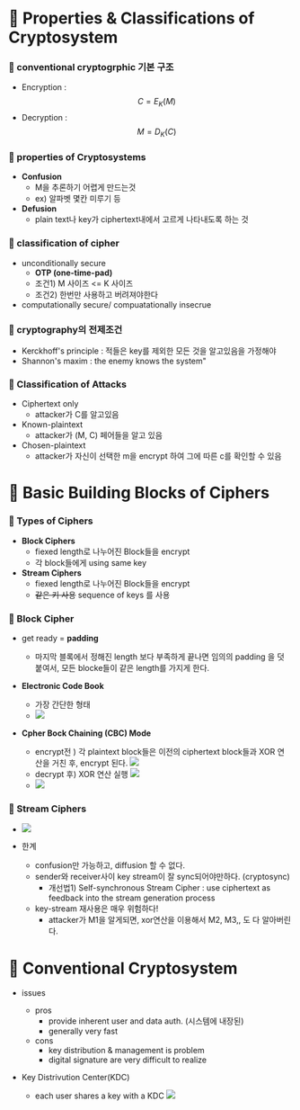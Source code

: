 # 🌻 Properties & Classifications of Cryptosystem

### 💬 conventional cryptogrphic 기본 구조
- Encryption : $$C = E_K(M)$$
- Decryption : $$M=D_K(C)$$

### 💬 properties of Cryptosystems
- __Confusion__
  - M을 추론하기 어렵게 만드는것
  - ex) 알파벳 몇칸 미루기 등
- __Defusion__
  - plain text나 key가 ciphertext내에서 고르게 나타내도록 하는 것

### 💬 classification of cipher
- unconditionally secure
  - **OTP (one-time-pad)**
  - 조건1) M 사이즈 <= K 사이즈
  - 조건2) 한번만 사용하고 버려져야한다
- computationally secure/ compuatationally insecrue

### 💬 cryptography의 전제조건
- Kerckhoff's principle : 적들은 key를 제외한 모든 것을 알고있음을 가정해야
- Shannon's maxim : the enemy knows the system"

### 💬 Classification of Attacks
- Ciphertext only
  - attacker가 C를 알고있음
- Known-plaintext
  - attacker가 (M, C) 페어들을 알고 있음
- Chosen-plaintext
  - attacker가 자신이 선택한 m을 encrypt 하여 그에 따른 c를 확인할 수 있음

# 🌻 Basic Building Blocks of Ciphers
### 💬 Types of Ciphers
- __Block Ciphers__
  - fiexed length로 나누어진 Block들을 encrypt
  - 각 block들에게 using same key
- __Stream Ciphers__
  - fiexed length로 나누어진 Block들을 encrypt
  - ~~같은 키 사용~~ sequence of keys 를 사용

### 💬 Block Cipher
- get ready = __padding__
  - 마지막 블록에서 정해진 length 보다 부족하게 끝나면 임의의 padding 을 덧붙여서, 모든 blocke들이 같은 length를 가지게 한다.

- __Electronic Code Book__
  - 가장 간단한 형태
  - ![](https://images.velog.io/images/yesterdaykite/post/95a9a4a2-c34c-4ba5-8d1d-395df0b3d96f/image.png)

- __Cpher Bock Chaining (CBC) Mode__
  - encrypt전 ) 각 plaintext block들은 이전의 ciphertext block들과 XOR 연산을 거친 후, encrypt 된다.
  ![](https://images.velog.io/images/yesterdaykite/post/aaba6edb-6159-4029-8069-77a3cd40b71a/image.png)
  - decrypt 후) XOR 연산 실행
  ![](https://images.velog.io/images/yesterdaykite/post/ba56fac9-4e03-43f8-8fd9-1b5f638cd45e/image.png)
  - ![](https://images.velog.io/images/yesterdaykite/post/ad0aa50a-68f6-4abf-ad47-7593fa0fee16/image.png)


### 💬 Stream Ciphers
- ![](https://images.velog.io/images/yesterdaykite/post/a60ee7a1-c65e-4826-8d0a-f239c671be0b/image.png)

- 한계
  - confusion만 가능하고, diffusion 할 수 없다.
  - sender와 receiver사이 key stream이 잘 sync되어야만하다. (cryptosync)
    - 개선법1) Self-synchronous Stream Cipher : use ciphertext as feedback into the stream generation process
  - key-stream 재사용은 매우 위험하다!
    - attacker가 M1을 알게되면, xor연산을 이용해서 M2, M3,, 도 다 알아버린다.




# 🌻 Conventional Cryptosystem
- issues
  - pros
    - provide inherent user and data auth. (시스템에 내장된)
    - generally very fast
  - cons
    - key distribution & management is problem
    - digital signature are very difficult to realize

- Key Distrivution Center(KDC)
  - each user shares a key with a KDC
  ![](https://images.velog.io/images/yesterdaykite/post/831fded8-efe9-4129-b540-7b167bb2b366/image.png)
